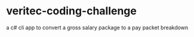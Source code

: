 # veritec-coding-challenge
a c# cli app to convert a gross salary package to a pay packet breakdown
